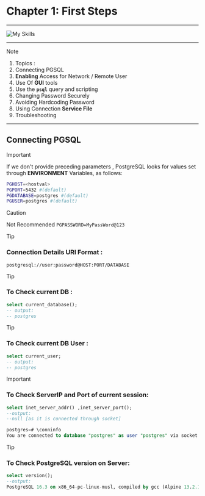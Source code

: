 # Chapter 1: First Steps

---

![My Skills](https://go-skill-icons.vercel.app/api/icons?i=postgres,linux,docker,bash,&perine=6)

---

> [!NOTE]
>
> 1. Topics :
> 1. Connecting PGSQL
> 1. **Enabling** Access for Network / Remote User
> 1. Use Of **GUI** tools
> 1. Use the **`psql`** query and scripting
> 1. Changing Password Securely
> 1. Avoiding Hardcoding Password
> 1. Using Connection **Service File**
> 1. Troubleshooting

---

## Connecting PGSQL

> [!IMPORTANT]
> If we don't provide preceding parameters , PostgreSQL looks for values set through **ENVIRONMENT** Variables, as follows:
>
> ```bash
> PGHOST=<hostval>
> PGPORT=5432 #(default)
> PGDATABASE=postgres #(default)
> PGUSER=postgres #(default)
> ```

> [!CAUTION]
> Not Recommended
> `PGPASSWORD=MyPassWord@123`

> [!TIP]
>
> ### Connection Details URI Format :
>
> ```link
> postgresql://user:password@HOST:PORT/DATABASE
> ```

> [!TIP]
>
> ### To Check current DB :
>
> ```sql
> select current_database();
> -- output:
> -- postgres
> ```

> [!TIP]
>
> ### To Check current DB User :
>
> ```sql
> select current_user;
> -- output:
> -- postgres
> ```

> [!IMPORTANT]
>
> ### To Check ServerIP and Port of current session:
>
> ```sql
> select inet_server_addr() ,inet_server_port();
> --output:
> --null [as it is connected through socket]
> ```
>
> ```sql
> postgres=# \conninfo
> You are connected to database "postgres" as user "postgres" via socket in "/tmp" at port "5432".
> ```

> [!TIP]
>
> ### To Check PostgreSQL version on Server:
>
> ```sql
> select version();
> --output:
> PostgreSQL 16.3 on x86_64-pc-linux-musl, compiled by gcc (Alpine 13.2.1_git20240309) 13.2.1 20240309, 64-bit
> ```

